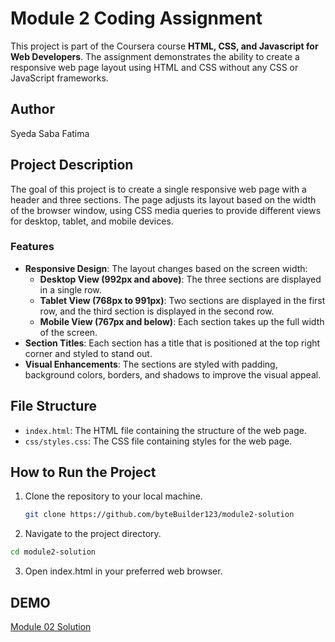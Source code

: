 # Module 2 Coding Assignment

This project is part of the Coursera course **HTML, CSS, and Javascript for Web Developers**. The assignment demonstrates the ability to create a responsive web page layout using HTML and CSS without any CSS or JavaScript frameworks.

## Author

Syeda Saba Fatima

## Project Description

The goal of this project is to create a single responsive web page with a header and three sections. The page adjusts its layout based on the width of the browser window, using CSS media queries to provide different views for desktop, tablet, and mobile devices.

### Features

- **Responsive Design**: The layout changes based on the screen width:
  - **Desktop View (992px and above)**: The three sections are displayed in a single row.
  - **Tablet View (768px to 991px)**: Two sections are displayed in the first row, and the third section is displayed in the second row.
  - **Mobile View (767px and below)**: Each section takes up the full width of the screen.
- **Section Titles**: Each section has a title that is positioned at the top right corner and styled to stand out.
- **Visual Enhancements**: The sections are styled with padding, background colors, borders, and shadows to improve the visual appeal.

## File Structure

- `index.html`: The HTML file containing the structure of the web page.
- `css/styles.css`: The CSS file containing styles for the web page.

## How to Run the Project

1. Clone the repository to your local machine.
   ```bash
   git clone https://github.com/byteBuilder123/module2-solution
   ```
   
2. Navigate to the project directory.
```bash
cd module2-solution
```

3. Open index.html in your preferred web browser.

## DEMO
[Module 02 Solution](https://bytebuilder123.github.io/module2-solution/)
